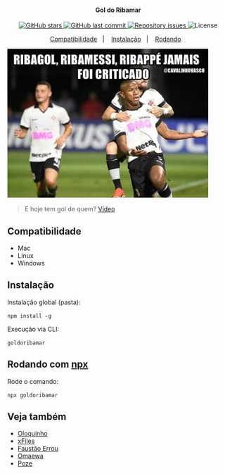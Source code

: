 <h4 align="center">
    Gol do Ribamar
</h4>
<p align="center">
  <a href="https://github.com/jonathanmagliano/gol-do-ribamar/stars">
    <img alt="GitHub stars" src="https://img.shields.io/github/stars/jonathanmagliano/gol-do-ribamar">
  </a>
  
  <a href="https://github.com/jonathanmagliano/gol-do-ribamar/commits/master">
    <img alt="GitHub last commit" src="https://img.shields.io/github/last-commit/jonathanmagliano/gol-do-ribamar">
  </a>

  <a href="https://github.com/jonathanmagliano/gol-do-ribamar/issues">
    <img alt="Repository issues" src="https://img.shields.io/github/issues/jonathanmagliano/gol-do-ribamar">
  </a>

  <img alt="License" src="https://img.shields.io/badge/license-MIT-brightgreen">
</p>

<p align="center">
  <a href="#compatibilidade">Compatibilidade</a>&nbsp;&nbsp;&nbsp;|&nbsp;&nbsp;&nbsp;	
  <a href="#instalação">Instalação</a>&nbsp;&nbsp;&nbsp;|&nbsp;&nbsp;&nbsp;
  <a href="#rodando">Rodando</a>&nbsp;&nbsp;&nbsp;
</p>

![img](ribamar.jpeg)

> E hoje tem gol de quem? [Vídeo](https://www.youtube.com/watch?v=svvXeHuSAAk)

## Compatibilidade

- Mac
- Linux
- Windows

## Instalação
Instalação global (pasta):

    npm install -g

Execução via CLI:
    
    goldoribamar

## Rodando com [npx](https://www.npmjs.com/package/npx)
Rode o comando:

    npx goldoribamar

## Veja também

 - [Oloquinho](https://github.com/oloquinho/oloquinho)
 - [xFiles](https://github.com/BrOrlandi/xfiles/)
 - [Faustão Errou](https://github.com/BrOrlandi/faustao-errou/)
 - [Omaewa](https://github.com/BrOrlandi/omaewa/)
 - [Poze](https://github.com/imdanielpiva/tomanocupacero/)
